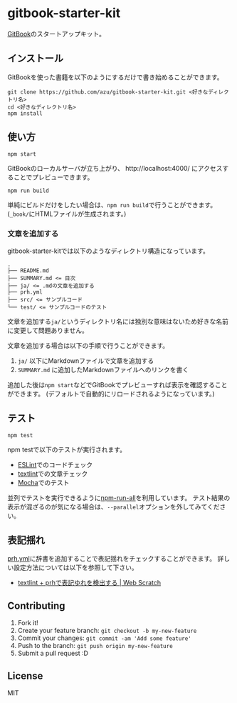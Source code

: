 # gitbook-starter-kit

[GitBook](https://www.gitbook.com/)のスタートアップキット。

## インストール

GitBookを使った書籍を以下のようにするだけで書き始めることができます。

```
git clone https://github.com/azu/gitbook-starter-kit.git <好きなディレクトリ名>
cd <好きなディレクトリ名>
npm install
```

## 使い方

    npm start
    
GitBookのローカルサーバが立ち上がり、 http://localhost:4000/ にアクセスすることでプレビューできます。

    npm run build

単純にビルドだけをしたい場合は、`npm run build`で行うことができます。
(`_book/`にHTMLファイルが生成されます。)

### 文章を追加する

gitbook-starter-kitでは以下のようなディレクトリ構造になっています。

```
.
├── README.md
├── SUMMARY.md <= 目次
├── ja/ <= .mdの文章を追加する
├── prh.yml
├── src/ <= サンプルコード
└── test/ <= サンプルコードのテスト
```

文章を追加する`ja/`というディレクトリ名には独別な意味はないため好きな名前に変更して問題ありません。

文章を追加する場合は以下の手順で行うことができます。

1. `ja/` 以下にMarkdownファイルで文章を追加する
2. `SUMMARY.md` に追加したMarkdownファイルへのリンクを書く

追加した後は`npm start`などでGitBookでプレビューすれば表示を確認することができます。
(デフォルトで自動的にリロードされるようになっています。)


## テスト


    npm test


npm testで以下のテストが実行されます。

- [ESLint](http://eslint.org/ "ESLint")でのコードチェック
- [textlint](https://github.com/azu/textlint "textlint")での文章チェック
- [Mocha](http://mochajs.org/ "Mocha")でのテスト

並列でテストを実行できるように[npm-run-all](https://github.com/mysticatea/npm-run-all "npm-run-all")を利用しています。
テスト結果の表示が混ざるのが気になる場合は、`--parallel`オプションを外してみてください。

## 表記揺れ

[prh.yml](./prh.yml)に辞書を追加することで表記揺れをチェックすることができます。
詳しい設定方法については以下を参照して下さい。

- [textlint + prhで表記ゆれを検出する | Web Scratch](http://efcl.info/2015/09/14/textlint-rule-prh/ "textlint + prhで表記ゆれを検出する | Web Scratch")

## Contributing

1. Fork it!
2. Create your feature branch: `git checkout -b my-new-feature`
3. Commit your changes: `git commit -am 'Add some feature'`
4. Push to the branch: `git push origin my-new-feature`
5. Submit a pull request :D

## License

MIT